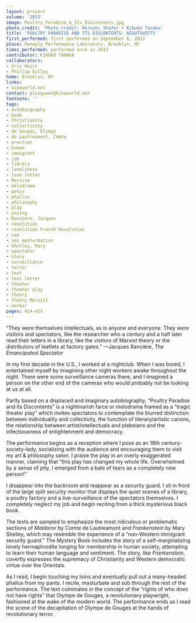 ```yaml
---
layout: project
volume: '2013'
image: Poultry_Paradise_&_Its_Discontents.jpg
photo_credit: 'Photo credit: Hiroshi Shafer + Kikuko Tanaka'
title: 'POULTRY PARADISE AND ITS DISCONTENTS: NIGHTSHIFTS'
first_performed: first performed on September 6, 2013
place: Panoply Performance Laboratory, Brooklyn, NY
times_performed: performed once in 2013
contributor: KIKUKO TANAKA
collaborators:
- Eric Heist
- Phillip Gulley
home: Brooklyn, NY
links:
- kikoworld.net
contact: pissqueen@kikoworld.net
footnote: ''
tags:
- autobiography
- book
- Christianity
- collectivity
- de Gouges, Olympe
- de Lautreamont, Comte
- erection
- human
- immigrant
- job
- library
- loneliness
- love letter
- Marxism
- melodrama
- penis
- phallus
- philosophy
- play
- posing
- Rancière, Jacques
- revolution
- revolution French Revolution
- sex
- sex masturbation
- Shelley, Mary
- spectator
- story
- surveillance
- terror
- text
- text letter
- theater
- theater play
- theory
- theory Marxist
- worker
pages: 414-415
---
```


“They were themselves intellectuals, as is anyone and everyone. They were visitors and spectators, like the researcher who a century and a half later read their letters in a library, like the visitors of Marxist theory or the distributors of leaflets at factory gates.” —Jacques Rancière, _The Emancipated Spectator_

In my first decade in the U.S., I worked at a nightclub. When I was bored, I entertained myself by imagining other night workers awake throughout the night. There were some surveillance cameras there, and I imagined a person on the other end of the cameras who would probably not be looking at us at all.

Partly based on a displaced and imaginary autobiography, “Poultry Paradise and its Discontents” is a nightmarish farce or melodrama framed as a “tragic theater play” which invites spectators to contemplate the blurred distinction between individuality and collectivity, the function of literary/artistic canons, the relationship between artist/intellectuals and plebeians and the infectiousness of enlightenment and democracy.

The performance begins as a reception where I pose as an 18th century-society-lady, socializing with the audience and encouraging them to visit my art & philosophy salon. I praise the play in an overly exaggerated manner, claiming that “this play has changed my whole life. Overwhelmed by a sense of pity, I emerged from a bale of tears as a completely new person!”

I disappear into the backroom and reappear as a security guard. I sit in front of the large split security monitor that displays the quiet scenes of a library, a poultry factory and a live-surveillance of the spectators themselves. I completely neglect my job and begin reciting from a thick mysterious black book.

The texts are sampled to emphasize the most ridiculous or problematic sections of _Maldoror_ by Comte de Lautreamont and _Frankenstein_ by Mary Shelley, which may resemble the experience of a “non-Western immigrant security guard.” The Mystery Book includes the story of a self-marginalizing lonely hermaphrodite longing for membership in human society, attempting to learn their human language and sentiment. The story, like _Frankenstein_, covertly expresses the supremacy of Christianity and Western democratic virtue over the Orientals.

As I read, I begin touching my loins and eventually pull out a many-headed phallus from my pants. I recite, masturbate and sob through the rest of the performance. The text culminates in the concept of the “rights of who does not have rights” that Olympe de Gouges, a revolutionary playwright, fashioned at the wake of the modern world. The performance ends as I read the scene of the decapitation of Olympe de Gouges at the hands of revolutionary terror.
